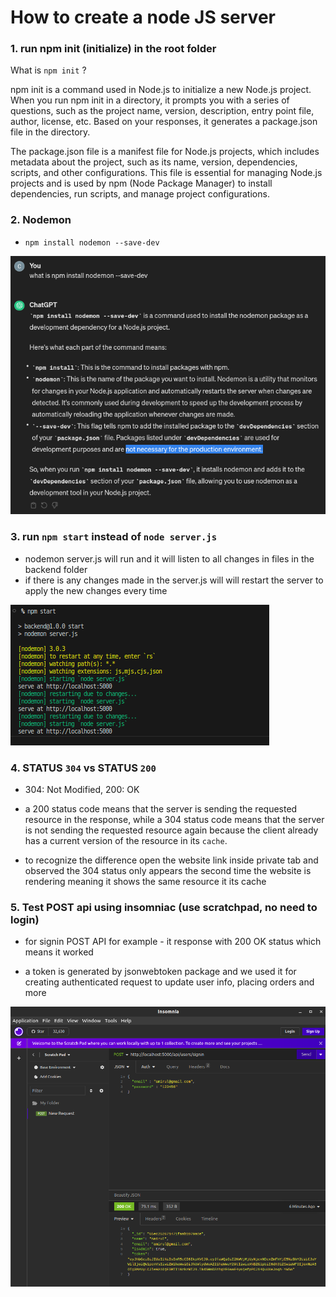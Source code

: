 # How to create a node JS server

### 1. run npm init (initialize) in the root folder

What is `npm init` ?

npm init is a command used in Node.js to initialize a new Node.js project. When you run npm init in a directory, it prompts you with a series of questions, such as the project name, version, description, entry point file, author, license, etc. Based on your responses, it generates a package.json file in the directory.

The package.json file is a manifest file for Node.js projects, which includes metadata about the project, such as its name, version, dependencies, scripts, and other configurations. This file is essential for managing Node.js projects and is used by npm (Node Package Manager) to install dependencies, run scripts, and manage project configurations.

### 2. Nodemon

- `npm install nodemon --save-dev`

![alt text](nodemon.png)

### 3. run `npm start` instead of `node server.js`

- nodemon server.js will run and it will listen to all changes in files in the backend folder
- if there is any changes made in the server.js will will restart the server to apply the new changes every time

![alt text](nodemon_restart.png)

### 4. STATUS `304` vs STATUS `200`

- 304: Not Modified, 200: OK

- a 200 status code means that the server is sending the requested resource in the response, while a 304 status code means that the server is not sending the requested resource again because the client already has a current version of the resource in its `cache`.

- to recognize the difference open the website link inside private tab and observed the 304 status only appears the second time the website is rendering meaning it shows the same resource it its cache

### 5. Test POST api using insomniac (use scratchpad, no need to login)

- for signin POST API for example - it response with 200 OK status which means it worked

- a token is generated by jsonwebtoken package and we used it for creating authenticated request to update user info, placing orders and more

![alt text](insomniac.png)
